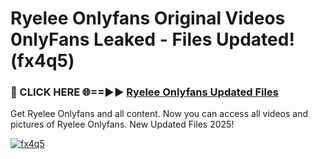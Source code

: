 # Ryelee Onlyfans Original Videos 0nlyFans Leaked - Files Updated! (fx4q5)

<h3>🔴 CLICK HERE 🌐==►► <a href="https://tinyurl.com/2m67pmp6" rel="nofollow">Ryelee Onlyfans Updated Files</a></h3>

Get Ryelee Onlyfans and all content. Now you can access all videos and pictures of Ryelee Onlyfans. New Updated Files 2025!

[![fx4q5](https://i.imgur.com/H4QAA4z.gif)](https://tinyurl.com/2m67pmp6)